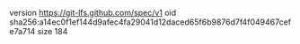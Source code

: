 version https://git-lfs.github.com/spec/v1
oid sha256:a14ec0f1ef144d9afec4fa29041d12daced65f6b9876d7f4f049467cefe7a714
size 184
